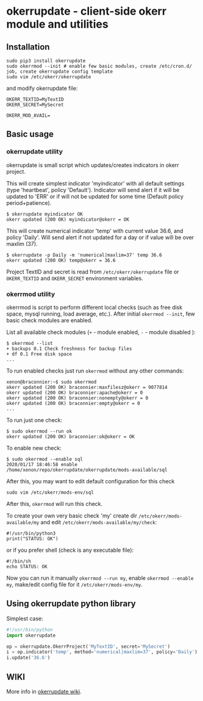 # okerrupdate - client-side okerr module and utilities

## Installation 

```shell
sudo pip3 install okerrupdate
sudo okerrmod --init # enable few basic modules, create /etc/cron.d/ job, create okerrupdate config template
sudo vim /etc/okerr/okerrupdate
```

and modify okerrupdate file:
~~~
OKERR_TEXTID=MyTextID
OKERR_SECRET=MySecret

OKERR_MOD_AVAIL=
~~~

## Basic usage

### okerrupdate utility

okerrupdate is small script which updates/creates indicators in okerr project. 

This will create simplest indicator 'myindicator' with all default settings (type 'heartbeat', policy 'Default').
Indicator will send alert if it will be updated to 'ERR' or if will not be updated for some time 
(Default policy period+patience).
```shell
$ okerrupdate myindicator OK
okerr updated (200 OK) myindicator@okerr = OK
```

This will create numerical indicator 'temp' with current value 36.6, and policy 'Daily'. Will send alert if not updated 
for a day or if value will be over maxlim (37).
```shell
$ okerrupdate -p Daily -m 'numerical|maxlim=37' temp 36.6
okerr updated (200 OK) temp@okerr = 36.6
```

Project TextID and secret is read from `/etc/okerr/okerrupdate` file or `OKERR_TEXTID` and `OKERR_SECRET` environment 
variables.


### okerrmod utility
okerrmod is script to perform different local checks (such as free disk space, mysql running, load average, etc.). After initial `okerrmod --init`, few basic check modules 
are enabled.

List all available check modules (`+` - module enabled, `-` - module disabled ):
```shell
$ okerrmod --list
+ backups 0.1 Check freshness for backup files
+ df 0.1 Free disk space
...
```

To run enabled checks just run `okerrmod` without any other commands:
```shell
xenon@braconnier:~$ sudo okerrmod 
okerr updated (200 OK) braconnier:maxfilesz@okerr = 9077814
okerr updated (200 OK) braconnier:apache@okerr = 0
okerr updated (200 OK) braconnier:nonempty@okerr = 0
okerr updated (200 OK) braconnier:empty@okerr = 0
...
```

To run just one check:
```shell
$ sudo okerrmod --run ok
okerr updated (200 OK) braconnier:ok@okerr = OK
```

To enable new check:
```shell
$ sudo okerrmod --enable sql
2020/01/17 18:46:58 enable /home/xenon/repo/okerrupdate/okerrupdate/mods-available/sql
```

After this, you may want to edit default configuration for this check
```shell
sudo vim /etc/okerr/mods-env/sql
```

After this, `okerrmod` will run this check.

To create your own very basic check 'my' create dir `/etc/okerr/mods-available/my` and edit `/etc/okerr/mods-available/my/check`:
```shell
#!/usr/bin/python3
print("STATUS: OK")
```
or if you prefer shell (check is any executable file):
```shell
#!/bin/sh
echo STATUS: OK
```

Now you can run it manually `okerrmod --run my`, enable `okerrmod --enable my`, make/edit config file for it 
`/etc/okerr/mods-env/my`.

## Using okerrupdate python library
Simplest case:
```python
#!/usr/bin/python
import okerrupdate

op = okerrupdate.OkerrProject('MyTextID', secret='MySecret')
i = op.indicator('temp', method='numerical|maxlim=37', policy='Daily')
i.update('36.6')
```

## WIKI
More info in [okerrupdate wiki](https://gitlab.com/yaroslaff/okerrupdate/-/wikis/home).
